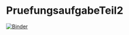 # PruefungsaufgabeTeil2
[![Binder](https://mybinder.org/badge_logo.svg)](https://mybinder.org/v2/gh/Phips91/PruefungsaufgabeTeil2/HEAD)
